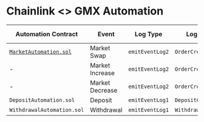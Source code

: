 # Chainlink <> GMX Automation

| Automation Contract      | Event           | Log Type      | Log Name          | OrderType Enum | Execution Contract  | Execute Function  |
|--------------------------|-----------------|---------------|-------------------|------|---------------------|-------------------|
| [`MarketAutomation.sol`](./src/MarketAutomation.sol)     | Market Swap     | `emitEventLog2` | `OrderCreated`      |   0  | `OrderUtils`          | `executeOrder`      |
| -                        | Market Increase | `emitEventLog2` | `OrderCreated`      |   2  | `OrderUtils`          | `executeOrder`      |
| -                        | Market Decrease | `emitEventLog2` | `OrderCreated`      |   4  | `OrderUtils`          | `executeOrder`      |
| `DepositAutomation.sol`    | Deposit         | `emitEventLog1` | `DepositCreated`    |   -  | `ExecuteDepositUtils` | `executeDeposit`    |
| `WithdrawalAutomation.sol` | Withdrawal      | `emitEventLog1` | `WithdrawalCreated` |   -  | `WithdrawalUtils`     | `executeWithdrawal` |
